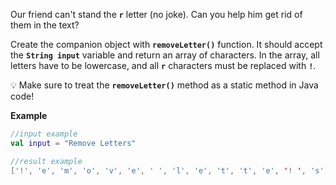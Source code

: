 Our friend can't stand the **`r`** letter (no joke). Can you help him get rid of them in the text?

Create the companion object with **`removeLetter()`** function. It should accept the **`String input`** variable and return an array of characters. 
In the array, all letters have to be lowercase, and all **`r`** characters must be replaced with **`!`**. 

💡 Make sure to treat the **`removeLetter()`** method as a static method in Java code!

**Example**
```kotlin
//input example
val input = "Remove Letters"

//result example
['!', 'e', 'm', 'o', 'v', 'e', ' ', 'l', 'e', 't', 't', 'e', '! ', 's']
```
